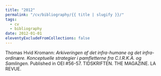 ```yaml
---
title: "2012"
permalink: "/cv/bibliography/{{ title | slugify }}/"
tags:
  - cv
  - bibliography
date: 2012-01-01
eleventyExcludeFromCollections: false
---
```


Thomas Hvid Kromann: <em>Arkiveringen af det infra-humane og det infra-ordinære. Konceptuelle strategier i pamfletterne fra C.I.R.K.A. og Samlingen.</em> Published in OEI #56-57. TIDSKRIFTEN. THE MAGAZINE. LA REVUE.